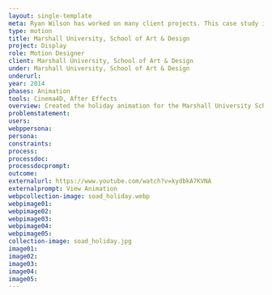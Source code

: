 ```yaml
---
layout: single-template
meta: Ryan Wilson has worked on many client projects. This case study is an example of some of the excellent product design work he could do on your project.
type: motion
title: Marshall University, School of Art & Design
project: Display
role: Motion Designer
client: Marshall University, School of Art & Design
under: Marshall University, School of Art & Design
underurl:
year: 2014
phases: Animation
tools: Cinema4D, After Effects
overview: Created the holiday animation for the Marshall University School of Art & Design building monitors.
problemstatement:
users:
webppersona:
persona:
constraints:
process:
processdoc:
processdocprompt:
outcome:
externalurl: https://www.youtube.com/watch?v=kydbkA7KVNA
externalprompt: View Animation
webpcollection-image: soad_holiday.webp
webpimage01:
webpimage02:
webpimage03:
webpimage04:
webpimage05:
collection-image: soad_holiday.jpg
image01:
image02:
image03:
image04:
image05:
---
```

